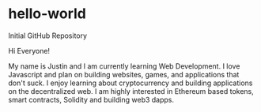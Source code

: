 # hello-world
Initial GitHub Repository

Hi Everyone!

My name is Justin and I am currently learning Web Development. I love Javascript and plan on building websites, games,
and applications that don't suck. I enjoy learning about cryptocurrency and building applications on the decentralized web.
I am highly interested in Ethereum based tokens, smart contracts, Solidity and building web3 dapps.

